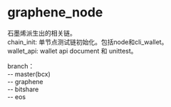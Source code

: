 # graphene_node

石墨烯派生出的相关链。  
chain_init: 单节点测试链初始化。包括node和cli_wallet。    
wallet_api: wallet api document 和 unittest。    

branch：   
 -- master(bcx)  
 -- graphene    
 -- bitshare    
 -- eos      

 
 
 
